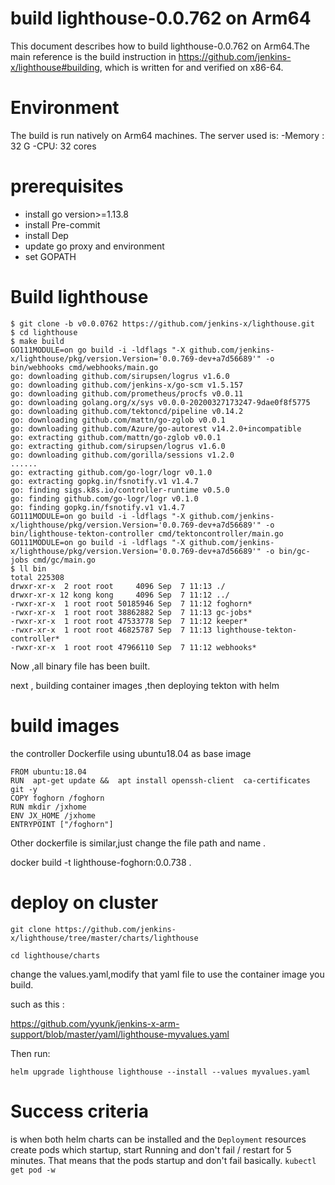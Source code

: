 # build lighthouse-0.0.762 on Arm64 

This document describes how to build lighthouse-0.0.762 on Arm64.The main reference is the build instruction in https://github.com/jenkins-x/lighthouse#building, which is written for and verified on x86-64.

# Environment
The build is run natively on Arm64 machines. The server used is:
-Memory : 32 G
-CPU: 32 cores

# prerequisites
* install go  version>=1.13.8
* install Pre-commit
* install Dep
* update go proxy and environment
* set GOPATH

# Build lighthouse

```shell
$ git clone -b v0.0.0762 https://github.com/jenkins-x/lighthouse.git
$ cd lighthouse
$ make build 
GO111MODULE=on go build -i -ldflags "-X github.com/jenkins-x/lighthouse/pkg/version.Version='0.0.769-dev+a7d56689'" -o bin/webhooks cmd/webhooks/main.go
go: downloading github.com/sirupsen/logrus v1.6.0
go: downloading github.com/jenkins-x/go-scm v1.5.157
go: downloading github.com/prometheus/procfs v0.0.11
go: downloading golang.org/x/sys v0.0.0-20200327173247-9dae0f8f5775
go: downloading github.com/tektoncd/pipeline v0.14.2
go: downloading github.com/mattn/go-zglob v0.0.1
go: downloading github.com/Azure/go-autorest v14.2.0+incompatible
go: extracting github.com/mattn/go-zglob v0.0.1
go: extracting github.com/sirupsen/logrus v1.6.0
go: downloading github.com/gorilla/sessions v1.2.0
......
go: extracting github.com/go-logr/logr v0.1.0
go: extracting gopkg.in/fsnotify.v1 v1.4.7
go: finding sigs.k8s.io/controller-runtime v0.5.0
go: finding github.com/go-logr/logr v0.1.0
go: finding gopkg.in/fsnotify.v1 v1.4.7
GO111MODULE=on go build -i -ldflags "-X github.com/jenkins-x/lighthouse/pkg/version.Version='0.0.769-dev+a7d56689'" -o bin/lighthouse-tekton-controller cmd/tektoncontroller/main.go
GO111MODULE=on go build -i -ldflags "-X github.com/jenkins-x/lighthouse/pkg/version.Version='0.0.769-dev+a7d56689'" -o bin/gc-jobs cmd/gc/main.go
$ ll bin
total 225308
drwxr-xr-x  2 root root     4096 Sep  7 11:13 ./
drwxr-xr-x 12 kong kong     4096 Sep  7 11:12 ../
-rwxr-xr-x  1 root root 50185946 Sep  7 11:12 foghorn*
-rwxr-xr-x  1 root root 38862882 Sep  7 11:13 gc-jobs*
-rwxr-xr-x  1 root root 47533778 Sep  7 11:12 keeper*
-rwxr-xr-x  1 root root 46825787 Sep  7 11:13 lighthouse-tekton-controller*
-rwxr-xr-x  1 root root 47966110 Sep  7 11:12 webhooks*
```

Now ,all binary file has been built.

next , building container images ,then deploying tekton  with helm
# build images 
the controller Dockerfile
using ubuntu18.04 as base image

```
FROM ubuntu:18.04
RUN  apt-get update &&  apt install openssh-client  ca-certificates git -y
COPY foghorn /foghorn
RUN mkdir /jxhome
ENV JX_HOME /jxhome
ENTRYPOINT ["/foghorn"]
```

Other dockerfile is similar,just change the  file path and name .

docker build -t lighthouse-foghorn:0.0.738  .

# deploy on cluster

```
git clone https://github.com/jenkins-x/lighthouse/tree/master/charts/lighthouse

cd lighthouse/charts
```

change the values.yaml,modify that yaml file to use the container image you build.

such as this :

https://github.com/yyunk/jenkins-x-arm-support/blob/master/yaml/lighthouse-myvalues.yaml

Then run:

`helm upgrade lighthouse lighthouse --install --values myvalues.yaml`

# Success criteria
is when both helm charts can be installed and the `Deployment` resources create pods which startup, start Running and don't fail / restart for 5 minutes. That means that the pods startup and don't fail basically.
`kubectl get pod -w`